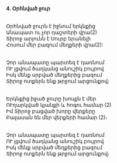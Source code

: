**4. Օրհնված ջուր**

\
Օրհնված ջուրն է իջնում երկնքից
\
Անապատ ու չոր դաշտերի վրա(2)
\
Տիրոջ արյունն է Սուրբ երանելի
\
Հոսում մեր բազում մեղքերի վրա(2):

\
Չոր անապատը պարտեզ է դառնում
\
ՈՒ լցվում ծաղկանց անուշիկ բույրով
\
Իսկ մենք սրբված մեղքերից բազում
\
Տիրոջ ոտքերն ենք թրջում արցունքով։

\
Երկնքից իջած ջուրը խոսքն է մեր
\
ՈՒղարկված կյանքի և հոգու համար (2)
\
Իմ Տիրոջ բացված խորը վերքերը
\
Բալասան են մեր վերքերի համար (2)։

\
Չոր անապատը պարտեզ է դառնում
\
ՈՒ լցվում ծաղկանց անուշիկ բույրով
\
Իսկ մենք սրբված մեղքերից բազում
\
Տիրոջ ոտքերն ենք թրջում արցունքով։
